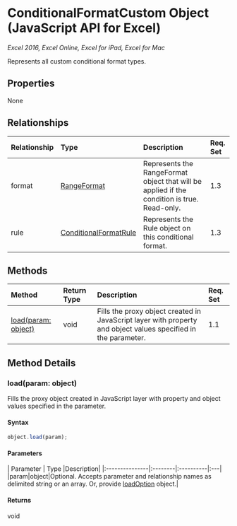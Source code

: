 # ConditionalFormatCustom Object (JavaScript API for Excel)

_Excel 2016, Excel Online, Excel for iPad, Excel for Mac_

Represents all custom conditional format types.

## Properties

None

## Relationships
| Relationship | Type	|Description| Req. Set|
|:---------------|:--------|:----------|:----|
|format|[RangeFormat](rangeformat.md)|Represents the RangeFormat object that will be applied if the condition is true. Read-only.|1.3||
|rule|[ConditionalFormatRule](conditionalformatrule.md)|Represents the Rule object on this conditional format.|1.3||

## Methods

| Method		   | Return Type	|Description| Req. Set|
|:---------------|:--------|:----------|:----|
|[load(param: object)](#loadparam-object)|void|Fills the proxy object created in JavaScript layer with property and object values specified in the parameter.|1.1|

## Method Details


### load(param: object)
Fills the proxy object created in JavaScript layer with property and object values specified in the parameter.

#### Syntax
```js
object.load(param);
```

#### Parameters
| Parameter	   | Type	|Description|
|:---------------|:--------|:----------|:---|
|param|object|Optional. Accepts parameter and relationship names as delimited string or an array. Or, provide [loadOption](loadoption.md) object.|

#### Returns
void
